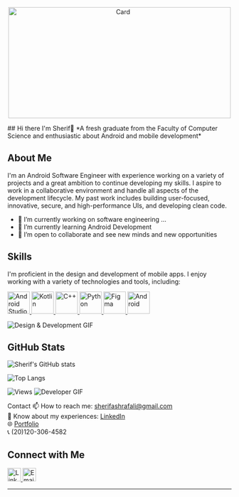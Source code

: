 <p align="center"> <img src="https://github.com/user-attachments/assets/35fb2ba5-39af-41f7-84f0-09c85e3ed5ac" alt="Card" height="250" width="500"/> </p>
## Hi there I'm Sherif👋
*A fresh graduate from the Faculty of Computer Science and enthusiastic about Android and mobile development*

## About Me
I'm an Android Software Engineer with experience working on a variety of projects and a great ambition to continue developing my skills. I aspire to work in a collaborative environment and handle all aspects of the development lifecycle. My past work includes building user-focused, innovative, secure, and high-performance UIs, and developing clean code.
- 🔭 I’m currently working on software engineering ...
- 🌱 I’m currently learning Android Development
- 👯 I’m open to collaborate and see new minds and new opportunities

## Skills 
I'm proficient in the design and development of mobile apps. I enjoy working with a variety of technologies and tools, including:

<p align="left">
<a href="https://developer.android.com/studio" target="_blank">
<img src="https://cdn.jsdelivr.net/gh/devicons/devicon@latest/icons/androidstudio/androidstudio-original.svg"(https://github.com/user-attachments/assets/52d4f972-466f-45b8-998c-e141165eabe0)
"(https://github.com/user-attachments/assets/29d476f8-9b42-4484-b573-f69e531a3644)" alt="Android Studio" height="50" width="50"/>
</a>
<a href="https://kotlinlang.org/" target="_blank" >
<img src="https://cdn.jsdelivr.net/gh/devicons/devicon@latest/icons/kotlin/kotlin-original.svg" alt="Kotlin" height="50" width="50"/>
</a>
<a href="https://isocpp.org/" target="_blank">
<img src="https://cdn.jsdelivr.net/gh/devicons/devicon@latest/icons/cplusplus/cplusplus-original.svg" alt="C++" height="50" width="50"/>
</a>
<a href="https://www.python.org/" target="_blank">
<img src="https://cdn.jsdelivr.net/gh/devicons/devicon@latest/icons/python/python-original.svg" alt="Python" height="50" width="50"/>
</a>
<a href="https://www.figma.com/" target="_blank">
<img src="https://cdn.jsdelivr.net/gh/devicons/devicon@latest/icons/figma/figma-original.svg" alt="Figma" height="50" width="50"/>
</a>
<a href="https://www.android.com/" target="_blank">
<img src="https://cdn.jsdelivr.net/gh/devicons/devicon@latest/icons/android/android-original-wordmark.svg" alt="Android" height="50" width="50"/>
</a>
</p>

![Design & Development GIF](https://media1.giphy.com/media/v1.Y2lkPTc5MGI3NjExMWJzdGZtenBjcW91Y3dwY21jdDNkajU2YjZibWE0aWVrdGFwZjY2dyZlcD12MV9pbnRlcm5hbF9naWZfYnlfaWQmY3Q9Zw/cNfIqjpCY1zqfaLmd8/giphy.webp)

## GitHub Stats

![Sherif's GitHub stats](https://github-readme-stats.vercel.app/api?username=sherifashraf74&show_icons=true&theme=radical)

![Top Langs](https://github-readme-stats.vercel.app/api/top-langs/?username=sherifashraf74&layout=compact&theme=radical)

![Views](https://komarev.com/ghpvc/?username=sherifashraf&color=blue)
![Developer GIF](https://media0.giphy.com/media/v1.Y2lkPTc5MGI3NjExNTVyeHpoMzY1NzBhNWFnem1mOW9hN2xhOTh3d2J2c2lubW9rcTdtcSZlcD12MV9pbnRlcm5hbF9naWZfYnlfaWQmY3Q9Zw/llarwdtFqG63IlqUR1/giphy.webp)

Contact
📫 How to reach me: [sherifashrafali@gmail.com](mailto:sherifashrafali@gmail.com)  
📄 Know about my experiences: [LinkedIn](https://www.linkedin.com/in/cherif-ashraf)  
🌐 [Portfolio](http://sherifashrafportofolio.000webhostapp.com)  
📞 (20)120-306-4582
## Connect with Me

<a href="https://www.linkedin.com/in/cherif-ashraf" target="_blank">
  <img src="https://cdn.jsdelivr.net/npm/simple-icons@v5/icons/linkedin.svg" alt="LinkedIn" height="30" width="30"/>
</a>
<a href="mailto:sherifashrafali@gmail.com" target="_blank">
  <img src="https://cdn.jsdelivr.net/npm/simple-icons@v5/icons/gmail.svg" alt="Email" height="30" width="30"/>
</a>

---
